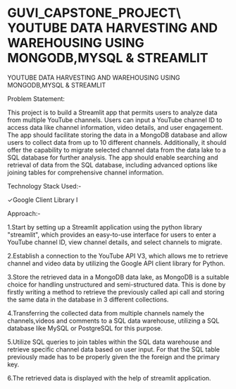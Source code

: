 # GUVI_CAPSTONE_PROJECT\\ YOUTUBE DATA HARVESTING AND WAREHOUSING USING MONGODB,MYSQL & STREAMLIT

YOUTUBE DATA HARVESTING AND WAREHOUSING USING MONGODB,MYSQL & STREAMLIT

Problem Statement:

This project is to build a Streamlit app that permits users to analyze data from multiple YouTube channels. Users can input a YouTube channel ID to access data like channel information, video details, and user engagement. The app should facilitate storing the data in a MongoDB database and allow users to collect data from up to 10 different channels. Additionally, it should offer the capability to migrate selected channel data from the data lake to a SQL database for further analysis. The app should enable searching and retrieval of data from the SQL database, including advanced options like joining tables for comprehensive channel information.

Technology Stack Used:-

✓Google Client Library
I


Approach:-

1.Start by setting up a Streamlit application using the python library "streamlit", which provides an easy-to-use interface for users to enter a YouTube channel ID, view channel details, and select channels to migrate.

2.Establish a connection to the YouTube API V3, which allows me to retrieve channel and video data by utilizing the Google API client library for Python.

3.Store the retrieved data in a MongoDB data lake, as MongoDB is a suitable choice for handling unstructured and semi-structured data. This is done by firstly writing a method to retrieve the previously called api call and storing the same data in the database in 3 different collections.

4.Transferring the collected data from multiple channels namely the channels,videos and comments to a SQL data warehouse, utilizing a SQL database like MySQL or PostgreSQL for this purpose.

5.Utilize SQL queries to join tables within the SQL data warehouse and retrieve specific channel data based on user input. For that the SQL table previously made has to be properly given the the foreign and the primary key.

6.The retrieved data is displayed with the help of streamlit application.

